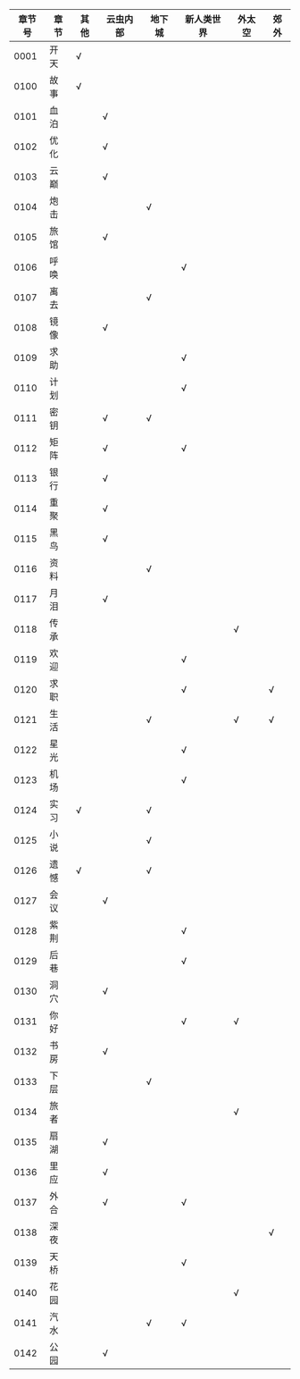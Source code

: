 | 章节号  | 章节 | 其他 | 云虫内部 | 地下城 | 新人类世界 | 外太空 | 郊外 |
|------|----|----|------|-----|-------|-----|----|
| 0001 | 开天 | √  |      |     |       |     |    |
| 0100 | 故事 | √  |      |     |       |     |    |
| 0101 | 血泊 |    | √    |     |       |     |    |
| 0102 | 优化 |    | √    |     |       |     |    |
| 0103 | 云巅 |    | √    |     |       |     |    |
| 0104 | 炮击 |    |      | √   |       |     |    |
| 0105 | 旅馆 |    | √    |     |       |     |    |
| 0106 | 呼唤 |    |      |     | √     |     |    |
| 0107 | 离去 |    |      | √   |       |     |    |
| 0108 | 镜像 |    | √    |     |       |     |    |
| 0109 | 求助 |    |      |     | √     |     |    |
| 0110 | 计划 |    |      |     | √     |     |    |
| 0111 | 密钥 |    | √    | √   |       |     |    |
| 0112 | 矩阵 |    | √    |     | √     |     |    |
| 0113 | 银行 |    | √    |     |       |     |    |
| 0114 | 重聚 |    | √    |     |       |     |    |
| 0115 | 黑鸟 |    | √    |     |       |     |    |
| 0116 | 资料 |    |      | √   |       |     |    |
| 0117 | 月泪 |    | √    |     |       |     |    |
| 0118 | 传承 |    |      |     |       | √   |    |
| 0119 | 欢迎 |    |      |     | √     |     |    |
| 0120 | 求职 |    |      |     | √     |     | √  |
| 0121 | 生活 |    |      | √   |       | √   | √  |
| 0122 | 星光 |    |      |     | √     |     |    |
| 0123 | 机场 |    |      |     | √     |     |    |
| 0124 | 实习 | √  |      | √   |       |     |    |
| 0125 | 小说 |    |      | √   |       |     |    |
| 0126 | 遗憾 | √  |      | √   |       |     |    |
| 0127 | 会议 |    | √    |     |       |     |    |
| 0128 | 紫荆 |    |      |     | √     |     |    |
| 0129 | 后巷 |    |      |     | √     |     |    |
| 0130 | 洞穴 |    | √    |     |       |     |    |
| 0131 | 你好 |    |      |     | √     | √   |    |
| 0132 | 书房 |    | √    |     |       |     |    |
| 0133 | 下层 |    |      | √   |       |     |    |
| 0134 | 旅者 |    |      |     |       | √   |    |
| 0135 | 扇湖 |    | √    |     |       |     |    |
| 0136 | 里应 |    | √    |     |       |     |    |
| 0137 | 外合 |    | √    |     | √     |     |    |
| 0138 | 深夜 |    |      |     |       |     | √  |
| 0139 | 天桥 |    |      |     | √     |     |    |
| 0140 | 花园 |    |      |     |       | √   |    |
| 0141 | 汽水 |    |      | √   | √     |     |    |
| 0142 | 公园 |    | √    |     |       |     |    |


